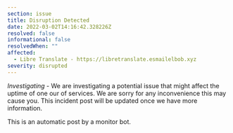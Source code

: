 ```yaml
---
section: issue
title: Disruption Detected
date: 2022-03-02T14:16:42.328226Z
resolved: false
informational: false
resolvedWhen: ""
affected:
  - Libre Translate - https://libretranslate.esmailelbob.xyz
severity: disrupted
---
```

*Investigating* - We are investigating a potential issue that might affect the uptime of one our of services. We are sorry for any inconvenience this may cause you. This incident post will be updated once we have more information.

This is an automatic post by a monitor bot.
        
